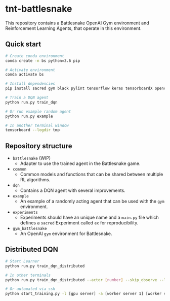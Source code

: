 # tnt-battlesnake

This repository contains a Battlesnake OpenAI Gym environment and Reinforcement Learning Agents, that operate in this environment.

## Quick start

```bash
# Create conda environment
conda create -n bs python=3.6 pip

# Activate environment
conda activate bs

# Install dependencies
pip install sacred gym black pylint tensorflow keras tensorboardX opencv-python gym[atari] pygame

# Train a DQN agent
python run.py train_dqn

# Or run example random agent
python run.py example

# In another terminal window
tensorboard --logdir tmp
```

## Repository structure

- `battlesnake` (WIP)
    - Adapter to use the trained agent in the Battlesnake game.
- `common`
    - Common models and functions that can be shared between multiple RL algorithms.
- `dqn`
    - Contains a DQN agent with several improvements.
- `example`
    - An example of a randomly acting agent that can be used with the `gym` environment.
- `experiments`
    - Experiments should have an unique name and a `main.py` file which defines a `sacred` Experiment called `ex` for reproducibility.
- `gym_battlesnake`
    - An OpenAI `gym` environment for Battlesnake.

## Distributed DQN

```bash
# Start Learner
python run.py train_dqn_distributed

# In other terminals
python run.py train_dqn_distributed --actor [number] --skip_observe --learner_address [IP address]

# Or automated via ssh
python start_training.py -l [gpu server] -a [worker server 1] [worker server 2] ... -p [number of actors on worker 1] [number of actors on worker 2]... --gpus [ID of the GPUs]
```